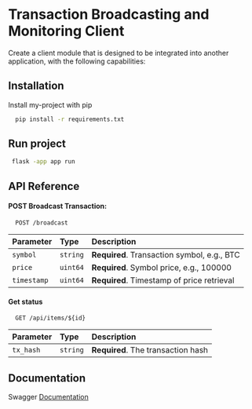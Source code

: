 
# Transaction Broadcasting and Monitoring Client

Create a client module that is designed to be integrated into another application, with the following capabilities:


## Installation

Install my-project with pip

```bash
  pip install -r requirements.txt

```
## Run project
```bash
 flask -app app run

```
## API Reference

#### POST Broadcast Transaction:

```http
  POST /broadcast
```

| Parameter | Type     | Description                |
| :-------- | :------- | :------------------------- |
| `symbol` | `string` | **Required**. Transaction symbol, e.g., BTC |
| `price` | `uint64` | **Required**. Symbol price, e.g., 100000 |
| `timestamp` | `uint64` | **Required**. Timestamp of price retrieval |

#### Get status

```http
  GET /api/items/${id}
```

| Parameter | Type     | Description                       |
| :-------- | :------- | :-------------------------------- |
| `tx_hash`      | `string` | **Required**. The transaction hash |




## Documentation
Swagger
[Documentation](http://127.0.0.1:5000/api/docs)

